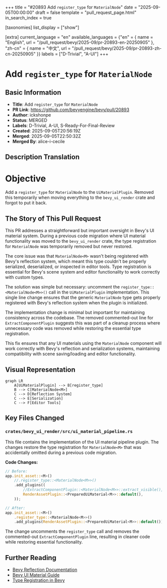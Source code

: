+++
title = "#20893 Add `register_type` for `MaterialNode`"
date = "2025-09-05T00:00:00"
draft = false
template = "pull_request_page.html"
in_search_index = true

[taxonomies]
list_display = ["show"]

[extra]
current_language = "en"
available_languages = {"en" = { name = "English", url = "/pull_request/bevy/2025-09/pr-20893-en-20250905" }, "zh-cn" = { name = "中文", url = "/pull_request/bevy/2025-09/pr-20893-zh-cn-20250905" }}
labels = ["D-Trivial", "A-UI"]
+++

# Add `register_type` for `MaterialNode`

## Basic Information
- **Title**: Add `register_type` for `MaterialNode`
- **PR Link**: https://github.com/bevyengine/bevy/pull/20893
- **Author**: ickshonpe
- **Status**: MERGED
- **Labels**: D-Trivial, A-UI, S-Ready-For-Final-Review
- **Created**: 2025-09-05T20:56:19Z
- **Merged**: 2025-09-05T22:50:32Z
- **Merged By**: alice-i-cecile

## Description Translation
# Objective

Add a `register_type` for `MaterialNode` to the `UiMaterialPlugin`. Removed this temporarily when moving everything to the `bevy_ui_render` crate and forgot to put it back.

## The Story of This Pull Request

This PR addresses a straightforward but important oversight in Bevy's UI material system. During a previous code migration where UI material functionality was moved to the `bevy_ui_render` crate, the type registration for `MaterialNode` was temporarily removed but never restored.

The core issue was that `MaterialNode<M>` wasn't being registered with Bevy's reflection system, which meant this type couldn't be properly serialized, deserialized, or inspected in editor tools. Type registration is essential for Bevy's scene system and editor functionality to work correctly with custom types.

The solution was simple but necessary: uncomment the `register_type::<MaterialNode<M>>()` call in the `UiMaterialPlugin` implementation. This single line change ensures that the generic `MaterialNode` type gets properly registered with Bevy's reflection system when the plugin is initialized.

The implementation change is minimal but important for maintaining consistency across the codebase. The removed commented-out line for `ExtractComponentPlugin` suggests this was part of a cleanup process where unnecessary code was removed while restoring the essential type registration.

This fix ensures that any UI materials using the `MaterialNode` component will work correctly with Bevy's reflection and serialization systems, maintaining compatibility with scene saving/loading and editor functionality.

## Visual Representation

```mermaid
graph LR
    A[UiMaterialPlugin] --> B[register_type]
    B --> C[MaterialNode<M>]
    C --> D[Reflection System]
    C --> E[Serialization]
    C --> F[Editor Tools]
```

## Key Files Changed

### `crates/bevy_ui_render/src/ui_material_pipeline.rs`
This file contains the implementation of the UI material pipeline plugin. The changes restore the type registration for `MaterialNode<M>` that was accidentally omitted during a previous code migration.

**Code Changes:**
```rust
// Before:
app.init_asset::<M>()
    //.register_type::<MaterialNode<M>>()
    .add_plugins((
        //ExtractComponentPlugin::<MaterialNode<M>>::extract_visible(),
        RenderAssetPlugin::<PreparedUiMaterial<M>>::default(),
    ));

// After:
app.init_asset::<M>()
    .register_type::<MaterialNode<M>>()
    .add_plugins(RenderAssetPlugin::<PreparedUiMaterial<M>>::default());
```

The change uncomments the `register_type` call and removes the commented-out `ExtractComponentPlugin` line, resulting in cleaner code while restoring essential functionality.

## Further Reading

- [Bevy Reflection Documentation](https://docs.rs/bevy/latest/bevy/reflect/index.html)
- [Bevy UI Material Guide](https://github.com/bevyengine/bevy/blob/main/examples/ui/ui_material.rs)
- [Type Registration in Bevy](https://docs.rs/bevy/latest/bevy/reflect/trait.GetTypeRegistration.html)